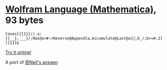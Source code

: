 # [Wolfram Language (Mathematica)], 93 bytes

    Cases[{{1}}//.a:{{__},___}/;Max@a<#:>Reverse@Append[a,Accumulate@Last@a],b_/;b>=#,2][[1]]&

[Try it online!][TIO-kwyaozx2]

A port of [@Neil's answer].

[Wolfram Language (Mathematica)]: https://www.wolfram.com/wolframscript/
[TIO-kwyaozx2]: https://tio.run/##JcfRCoIwFIDhVzkgdHVqmyCUpky6LYhux5CjTRJSRGcEY9dd9qg9ghndfD9/S/ZmWrJNRXMN6Xyg0YzKOeE9YxuKnSsKj8UCS070lLQP4uxiHmYYjcz73nRXRZhX1dROd7JGHmm0kvTn/cKyYEmZpQGGWimh9Wo@D01nVQDrDGoVaA0rYBKcQAgRdghiixDxpXwh/BHx/3I/fwE "Wolfram Language (Mathematica) – Try It Online"
[@Neil's answer]: https://codegolf.stackexchange.com/a/238259/9288